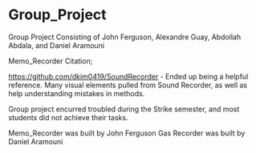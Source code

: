 # Group_Project
Group Project Consisting of John Ferguson, Alexandre Guay, Abdollah Abdala, and Daniel Aramouni 

Memo_Recorder Citation;

https://github.com/dkim0419/SoundRecorder - Ended up being a helpful reference. Many visual elements pulled from Sound Recorder,
as well as help understanding mistakes in methods.

Group project encurred troubled during the Strike semester, and most students did not achieve their tasks.

Memo_Recorder was built by John Ferguson
Gas Recorder was built by Daniel Aramouni
